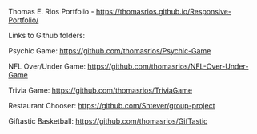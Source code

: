 Thomas E. Rios Portfolio - https://thomasrios.github.io/Responsive-Portfolio/

Links to Github folders:

Psychic Game: https://github.com/thomasrios/Psychic-Game

NFL Over/Under Game: https://github.com/thomasrios/NFL-Over-Under-Game

Trivia Game: https://github.com/thomasrios/TriviaGame

Restaurant Chooser: https://github.com/Shtever/group-project

Giftastic Basketball: https://github.com/thomasrios/GifTastic
